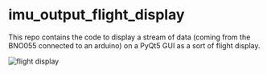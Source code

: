 # imu_output_flight_display
This repo contains the code to display a stream of data (coming from the BNO055 connected to an arduino) on a PyQt5 GUI as a sort of flight display.

![flight display](Pictures/2022113-Flight_Display.png?raw=true "Title")
